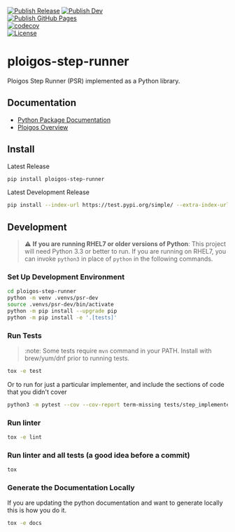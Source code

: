 [![Publish Release](https://github.com/ploigos/ploigos-step-runner/workflows/Publish%20Release/badge.svg)](https://github.com/ploigos/ploigos-step-runner/actions?query=workflow%3A%22Publish+Release%22)
[![Publish Dev](https://github.com/ploigos/ploigos-step-runner/workflows/Publish%20Dev/badge.svg?branch=main)](https://github.com/ploigos/ploigos-step-runner/actions?query=workflow%3A%22Publish+Dev%22+branch%3Amain)
<br />
[![Publish GitHub Pages](https://github.com/ploigos/ploigos-step-runner/workflows/Publish%20GitHub%20Pages/badge.svg?branch=main)](https://github.com/ploigos/ploigos-step-runner/actions?query=workflow%3A%22Publish+GitHub+Pages%22+branch%3Amain)
<br />
[![codecov](https://codecov.io/gh/ploigos/ploigos-step-runner/branch/main/graph/badge.svg)](https://codecov.io/gh/ploigos/ploigos-step-runner)
<br />
[![License](https://img.shields.io/github/license/ploigos/ploigos-step-runner?color=informational)](LICENSE)

# ploigos-step-runner
Ploigos Step Runner (PSR) implemented as a Python library.

## Documentation

- [Python Package Documentation](https://ploigos.github.io/ploigos-step-runner/)
- [Ploigos Overview](https://ploigos.github.io/ploigos-docs/)

## Install

Latest Release
```bash
pip install ploigos-step-runner
```

Latest Development Release
```bash
pip install --index-url https://test.pypi.org/simple/ --extra-index-url https://pypi.org/simple ploigos-step-runner
```

## Development

> :warning: **If you are running RHEL7 or older versions of Python**: This project will need Python 3.3 or better to run. If you are running on RHEL7, you can invoke `python3` in place of `python` in the following commands.

### Set Up Development Environment
```bash
cd ploigos-step-runner
python -m venv .venvs/psr-dev
source .venvs/psr-dev/bin/activate
python -m pip install --upgrade pip
python -m pip install -e '.[tests]'
```

### Run Tests

> :note: Some tests require `mvn` command in your PATH. Install with brew/yum/dnf prior to running tests.

```bash
tox -e test
```

Or to run for just a particular implementer, and include the sections of code that you didn't cover

```bash
python3 -m pytest --cov --cov-report term-missing tests/step_implementers/package/test_maven_package.py
```

### Run linter
```bash
tox -e lint
```

### Run linter and all tests (a good idea before a commit)
```bash
tox
```

### Generate the Documentation Locally
If you are updating the python documentation and want to generate locally this is how you do it.

```bash
tox -e docs
```
